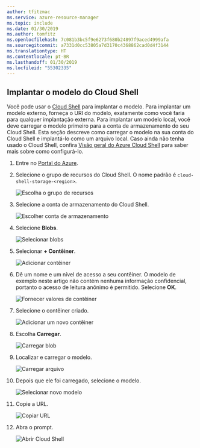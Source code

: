 ```yaml
---
author: tfitzmac
ms.service: azure-resource-manager
ms.topic: include
ms.date: 01/30/2019
ms.author: tomfitz
ms.openlocfilehash: 7c081b3bc5f9e6273f680b24897f9aced4999afa
ms.sourcegitcommit: a7331d0cc53805a7d3170c4368862cad0d4f3144
ms.translationtype: HT
ms.contentlocale: pt-BR
ms.lasthandoff: 01/30/2019
ms.locfileid: "55302335"
---
```

## <a name="deploy-template-from-cloud-shell"></a>Implantar o modelo do Cloud Shell

Você pode usar o [Cloud Shell](../articles/cloud-shell/overview.md) para implantar o modelo. Para implantar um modelo externo, forneça o URI do modelo, exatamente como você faria para qualquer implantação externa. Para implantar um modelo local, você deve carregar o modelo primeiro para a conta de armazenamento do seu Cloud Shell. Esta seção descreve como carregar o modelo na sua conta do Cloud Shell e implantá-lo como um arquivo local. Caso ainda não tenha usado o Cloud Shell, confira [Visão geral do Azure Cloud Shell](../articles/cloud-shell/overview.md) para saber mais sobre como configurá-lo.

1. Entre no [Portal do Azure](https://portal.azure.com).

1. Selecione o grupo de recursos do Cloud Shell. O nome padrão é `cloud-shell-storage-<region>`.

   ![Escolha o grupo de recursos](./media/resource-manager-cloud-shell-deploy/select-cs-resource-group.png)

1. Selecione a conta de armazenamento do Cloud Shell.

   ![Escolher conta de armazenamento](./media/resource-manager-cloud-shell-deploy/select-storage.png)

1. Selecione **Blobs**.

   ![Selecionar blobs](./media/resource-manager-cloud-shell-deploy/select-blobs.png)

1. Selecionar **+ Contêiner**.

   ![Adicionar contêiner](./media/resource-manager-cloud-shell-deploy/add-container.png)

1. Dê um nome e um nível de acesso a seu contêiner. O modelo de exemplo neste artigo não contém nenhuma informação confidencial, portanto o acesso de leitura anônimo é permitido. Selecione **OK**.

   ![Fornecer valores de contêiner](./media/resource-manager-cloud-shell-deploy/provide-container-values.png)

1. Selecione o contêiner criado.

   ![Adicionar um novo contêiner](./media/resource-manager-cloud-shell-deploy/select-container.png)

1. Escolha **Carregar**.

   ![Carregar blob](./media/resource-manager-cloud-shell-deploy/upload-blob.png)

1. Localizar e carregar o modelo.

   ![Carregar arquivo](./media/resource-manager-cloud-shell-deploy/find-and-upload-template.png)

1. Depois que ele foi carregado, selecione o modelo.

   ![Selecionar novo modelo](./media/resource-manager-cloud-shell-deploy/select-new-template.png)

1. Copie a URL.

   ![Copiar URL](./media/resource-manager-cloud-shell-deploy/copy-url.png)

1. Abra o prompt.

   ![Abrir Cloud Shell](./media/resource-manager-cloud-shell-deploy/start-cloud-shell.png)
